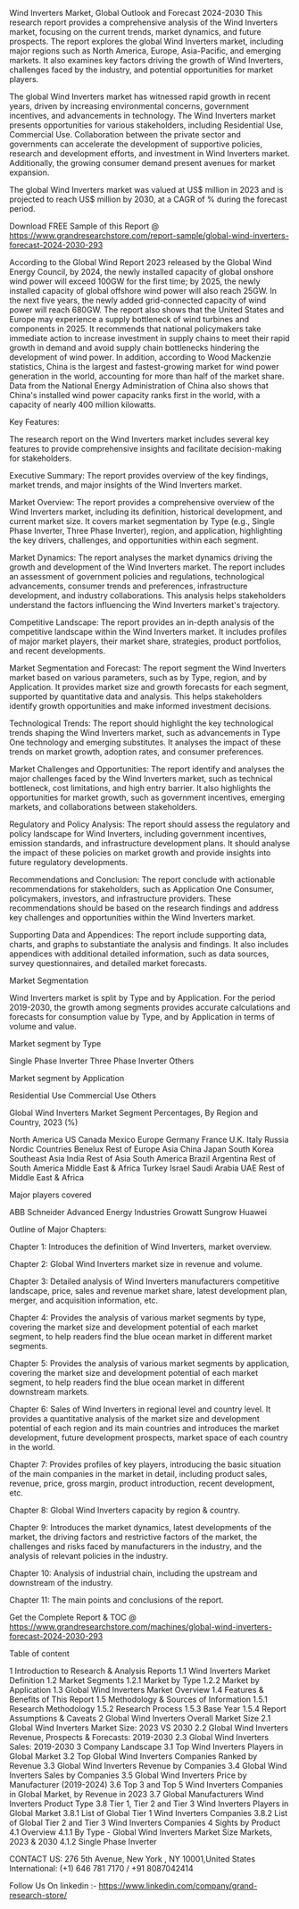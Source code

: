 Wind Inverters Market, Global Outlook and Forecast 2024-2030
This research report provides a comprehensive analysis of the Wind Inverters market, focusing on the current trends, market dynamics, and future prospects. The report explores the global Wind Inverters market, including major regions such as North America, Europe, Asia-Pacific, and emerging markets. It also examines key factors driving the growth of Wind Inverters, challenges faced by the industry, and potential opportunities for market players.

The global Wind Inverters market has witnessed rapid growth in recent years, driven by increasing environmental concerns, government incentives, and advancements in technology. The Wind Inverters market presents opportunities for various stakeholders, including Residential Use, Commercial Use. Collaboration between the private sector and governments can accelerate the development of supportive policies, research and development efforts, and investment in Wind Inverters market. Additionally, the growing consumer demand present avenues for market expansion.

The global Wind Inverters market was valued at US$ million in 2023 and is projected to reach US$ million by 2030, at a CAGR of % during the forecast period.

Download FREE Sample of this Report @ https://www.grandresearchstore.com/report-sample/global-wind-inverters-forecast-2024-2030-293


According to the Global Wind Report 2023 released by the Global Wind Energy Council, by 2024, the newly installed capacity of global onshore wind power will exceed 100GW for the first time; by 2025, the newly installed capacity of global offshore wind power will also reach 25GW. In the next five years, the newly added grid-connected capacity of wind power will reach 680GW. The report also shows that the United States and Europe may experience a supply bottleneck of wind turbines and components in 2025. It recommends that national policymakers take immediate action to increase investment in supply chains to meet their rapid growth in demand and avoid supply chain bottlenecks hindering the development of wind power. In addition, according to Wood Mackenzie statistics, China is the largest and fastest-growing market for wind power generation in the world, accounting for more than half of the market share. Data from the National Energy Administration of China also shows that China's installed wind power capacity ranks first in the world, with a capacity of nearly 400 million kilowatts.

Key Features:

The research report on the Wind Inverters market includes several key features to provide comprehensive insights and facilitate decision-making for stakeholders.

Executive Summary: The report provides overview of the key findings, market trends, and major insights of the Wind Inverters market.

Market Overview: The report provides a comprehensive overview of the Wind Inverters market, including its definition, historical development, and current market size. It covers market segmentation by Type (e.g., Single Phase Inverter, Three Phase Inverter), region, and application, highlighting the key drivers, challenges, and opportunities within each segment.

Market Dynamics: The report analyses the market dynamics driving the growth and development of the Wind Inverters market. The report includes an assessment of government policies and regulations, technological advancements, consumer trends and preferences, infrastructure development, and industry collaborations. This analysis helps stakeholders understand the factors influencing the Wind Inverters market's trajectory.

Competitive Landscape: The report provides an in-depth analysis of the competitive landscape within the Wind Inverters market. It includes profiles of major market players, their market share, strategies, product portfolios, and recent developments.

Market Segmentation and Forecast: The report segment the Wind Inverters market based on various parameters, such as by Type, region, and by Application. It provides market size and growth forecasts for each segment, supported by quantitative data and analysis. This helps stakeholders identify growth opportunities and make informed investment decisions.

Technological Trends: The report should highlight the key technological trends shaping the Wind Inverters market, such as advancements in Type One technology and emerging substitutes. It analyses the impact of these trends on market growth, adoption rates, and consumer preferences.

Market Challenges and Opportunities: The report identify and analyses the major challenges faced by the Wind Inverters market, such as technical bottleneck, cost limitations, and high entry barrier. It also highlights the opportunities for market growth, such as government incentives, emerging markets, and collaborations between stakeholders.

Regulatory and Policy Analysis: The report should assess the regulatory and policy landscape for Wind Inverters, including government incentives, emission standards, and infrastructure development plans. It should analyse the impact of these policies on market growth and provide insights into future regulatory developments.

Recommendations and Conclusion: The report conclude with actionable recommendations for stakeholders, such as Application One Consumer, policymakers, investors, and infrastructure providers. These recommendations should be based on the research findings and address key challenges and opportunities within the Wind Inverters market.

Supporting Data and Appendices: The report include supporting data, charts, and graphs to substantiate the analysis and findings. It also includes appendices with additional detailed information, such as data sources, survey questionnaires, and detailed market forecasts.

Market Segmentation

Wind Inverters market is split by Type and by Application. For the period 2019-2030, the growth among segments provides accurate calculations and forecasts for consumption value by Type, and by Application in terms of volume and value.



Market segment by Type



Single Phase Inverter
Three Phase Inverter
Others


Market segment by Application



Residential Use
Commercial Use
Others


Global Wind Inverters Market Segment Percentages, By Region and Country, 2023 (%)



North America
US
Canada
Mexico
Europe
Germany
France
U.K.
Italy
Russia
Nordic Countries
Benelux
Rest of Europe
Asia
China
Japan
South Korea
Southeast Asia
India
Rest of Asia
South America
Brazil
Argentina
Rest of South America
Middle East & Africa
Turkey
Israel
Saudi Arabia
UAE
Rest of Middle East & Africa


Major players covered



ABB
Schneider
Advanced Energy Industries
Growatt
Sungrow
Huawei


Outline of Major Chapters:

Chapter 1: Introduces the definition of Wind Inverters, market overview.

Chapter 2: Global Wind Inverters market size in revenue and volume.

Chapter 3: Detailed analysis of Wind Inverters manufacturers competitive landscape, price, sales and revenue market share, latest development plan, merger, and acquisition information, etc.

Chapter 4: Provides the analysis of various market segments by type, covering the market size and development potential of each market segment, to help readers find the blue ocean market in different market segments.

Chapter 5: Provides the analysis of various market segments by application, covering the market size and development potential of each market segment, to help readers find the blue ocean market in different downstream markets.

Chapter 6: Sales of Wind Inverters in regional level and country level. It provides a quantitative analysis of the market size and development potential of each region and its main countries and introduces the market development, future development prospects, market space of each country in the world.

Chapter 7: Provides profiles of key players, introducing the basic situation of the main companies in the market in detail, including product sales, revenue, price, gross margin, product introduction, recent development, etc.

Chapter 8: Global Wind Inverters capacity by region & country.

Chapter 9: Introduces the market dynamics, latest developments of the market, the driving factors and restrictive factors of the market, the challenges and risks faced by manufacturers in the industry, and the analysis of relevant policies in the industry.

Chapter 10: Analysis of industrial chain, including the upstream and downstream of the industry.

Chapter 11: The main points and conclusions of the report.

Get the Complete Report & TOC @ https://www.grandresearchstore.com/machines/global-wind-inverters-forecast-2024-2030-293

Table of content

1 Introduction to Research & Analysis Reports
1.1 Wind Inverters Market Definition
1.2 Market Segments
1.2.1 Market by Type
1.2.2 Market by Application
1.3 Global Wind Inverters Market Overview
1.4 Features & Benefits of This Report
1.5 Methodology & Sources of Information
1.5.1 Research Methodology
1.5.2 Research Process
1.5.3 Base Year
1.5.4 Report Assumptions & Caveats
2 Global Wind Inverters Overall Market Size
2.1 Global Wind Inverters Market Size: 2023 VS 2030
2.2 Global Wind Inverters Revenue, Prospects & Forecasts: 2019-2030
2.3 Global Wind Inverters Sales: 2019-2030
3 Company Landscape
3.1 Top Wind Inverters Players in Global Market
3.2 Top Global Wind Inverters Companies Ranked by Revenue
3.3 Global Wind Inverters Revenue by Companies
3.4 Global Wind Inverters Sales by Companies
3.5 Global Wind Inverters Price by Manufacturer (2019-2024)
3.6 Top 3 and Top 5 Wind Inverters Companies in Global Market, by Revenue in 2023
3.7 Global Manufacturers Wind Inverters Product Type
3.8 Tier 1, Tier 2 and Tier 3 Wind Inverters Players in Global Market
3.8.1 List of Global Tier 1 Wind Inverters Companies
3.8.2 List of Global Tier 2 and Tier 3 Wind Inverters Companies
4 Sights by Product
4.1 Overview
4.1.1 By Type - Global Wind Inverters Market Size Markets, 2023 & 2030
4.1.2 Single Phase Inverter

CONTACT US:
276 5th Avenue, New York , NY 10001,United States
International: (+1) 646 781 7170 / +91 8087042414

Follow Us On linkedin :- https://www.linkedin.com/company/grand-research-store/


